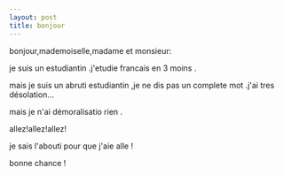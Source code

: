 ```yaml
---
layout: post
title: bonjour
---
```


bonjour,mademoiselle,madame et monsieur:

je suis un  estudiantin .j'etudie francais en 3 moins .

mais je suis un abruti estudiantin ,je ne dis pas un complete mot .j'ai tres désolation…

mais je n'ai démoralisatio rien .

allez!allez!allez!

je sais l'abouti pour que j'aie alle !

bonne chance !
